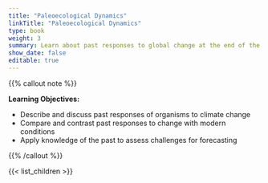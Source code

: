 ```yaml
---
title: "Paleoecological Dynamics"
linkTitle: "Paleoecological Dynamics"
type: book
weight: 3
summary: Learn about past responses to global change at the end of the last Ice Age
show_date: false
editable: true
---
```


{{% callout note %}}

**Learning Objectives:**
* Describe and discuss past responses of organisms to climate change
* Compare and contrast past responses to change with modern conditions
* Apply knowledge of the past to assess challenges for forecasting

{{% /callout %}}

{{< list_children >}}
